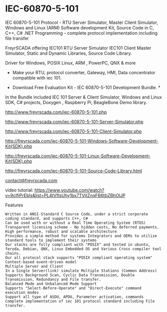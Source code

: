 # IEC-60870-5-101
IEC 60870-5-101 Protocol - RTU Server Simulator, Master Client Simulator, Windows and Linux (ARM) Software development Kit, 
Source Code in C, C++, C# .NET Programming - complete protocol implementation including file transfer 

FreyrSCADA offering
IEC101 RTU Server Simulator IEC101 Client Master Simulator, Static and Dynamic Libraries, Source Code Library.

Driver for Windows, POSIX Linux, ARM , PowerPC, QNX & more

* Make your RTU, protocol converter, Gateway, HMI, Data concentrator compatible with iec 101.

* Download Free Evaluation Kit - IEC 60870-5-101 Development Bundle. *

In the Bundle included IEC 101 Server & Client Simulator, Windows and Linux SDK, C# projects, Doxygen , Raspberry Pi, BeagleBone Demo library.



http://www.freyrscada.com/iec-60870-5-101.php

http://www.freyrscada.com/iec-60870-5-101-Server-Simulator.php

http://www.freyrscada.com/iec-60870-5-101-Client-Simulator.php

http://freyrscada.com/iec-60870-5-101-Windows-Software-Development-Kit(SDK).php

http://freyrscada.com/iec-60870-5-101-Linux-Software-Development-Kit(SDK).php

http://freyrscada.com/iec-60870-5-101-Source-Code-Library.html

contact@freyrscada.com

video tutorial:
https://www.youtube.com/watch?v=9clfiPrEbls&list=PL4tVfIsUhy1bx7TVjtZnqFB6tbZBhOlJP


Features

    Written in ANSI-Standard C Source Code, under a strict corporate coding standard, and supports C++, C#
    Can be used with or without a Real Time Operating System (RTOS)
    Transparent licensing scheme - No hidden costs, No deferred payments.
    High performance, robust and scalable architecture
    Provides a simple method for systems Integrators and OEMs to utilize standard tools to implement their systems
    Our stacks are fully compliant with "POSIX" and tested in ubuntu, feroda, Debian, QNX, Linux Embedded OS and Various Cross compiler tool chains.
    Our all protocol stack supports "POSIX compliant operating system"
    Context-based event-driven model
    Multiple Server and Client
    In a Single Server(link) simulate Multiple Stations (Common Address)
    Supports Background Scan, Cyclic Data Transmission, Double Transmission, Redundancy and File transfer.
    Balanced Mode and Unbalanced Mode Support
    Supports "Select-Before-Operate" and "Direct-Execute" command execution modes
    Support all type of ASDU, APDU, Parameter activation, commands
    Complete implementation of iec 101 protocol standard including File transfer.


